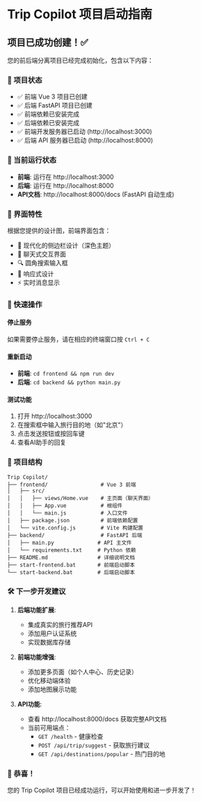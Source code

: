 # Trip Copilot 项目启动指南

## 项目已成功创建！✅

您的前后端分离项目已经完成初始化，包含以下内容：

### 🎯 项目状态
- ✅ 前端 Vue 3 项目已创建
- ✅ 后端 FastAPI 项目已创建  
- ✅ 前端依赖已安装完成
- ✅ 后端依赖已安装完成
- ✅ 前端开发服务器已启动 (http://localhost:3000)
- ✅ 后端 API 服务器已启动 (http://localhost:8000)

### 🚀 当前运行状态
- **前端**: 运行在 http://localhost:3000
- **后端**: 运行在 http://localhost:8000
- **API文档**: http://localhost:8000/docs (FastAPI 自动生成)

### 📱 界面特性
根据您提供的设计图，前端界面包含：
- 🎨 现代化的侧边栏设计（深色主题）
- 💬 聊天式交互界面
- 🔍 圆角搜索输入框
- 📱 响应式设计
- ⚡ 实时消息显示

### 🔧 快速操作

#### 停止服务
如果需要停止服务，请在相应的终端窗口按 `Ctrl + C`

#### 重新启动
- **前端**: `cd frontend && npm run dev`
- **后端**: `cd backend && python main.py`

#### 测试功能
1. 打开 http://localhost:3000
2. 在搜索框中输入旅行目的地（如"北京"）
3. 点击发送按钮或按回车键
4. 查看AI助手的回复

### 📁 项目结构
```
Trip Copilot/
├── frontend/                 # Vue 3 前端
│   ├── src/
│   │   ├── views/Home.vue    # 主页面（聊天界面）
│   │   ├── App.vue           # 根组件
│   │   └── main.js           # 入口文件
│   ├── package.json          # 前端依赖配置
│   └── vite.config.js        # Vite 构建配置
├── backend/                  # FastAPI 后端
│   ├── main.py              # API 主文件
│   └── requirements.txt     # Python 依赖
├── README.md                # 详细说明文档
├── start-frontend.bat       # 前端启动脚本
└── start-backend.bat        # 后端启动脚本
```

### 🛠️ 下一步开发建议

1. **后端功能扩展**:
   - 集成真实的旅行推荐API
   - 添加用户认证系统
   - 实现数据库存储

2. **前端功能增强**:
   - 添加更多页面（如个人中心、历史记录）
   - 优化移动端体验
   - 添加地图展示功能

3. **API功能**:
   - 查看 http://localhost:8000/docs 获取完整API文档
   - 当前可用端点：
     - `GET /health` - 健康检查
     - `POST /api/trip/suggest` - 获取旅行建议
     - `GET /api/destinations/popular` - 热门目的地

### 🎉 恭喜！
您的 Trip Copilot 项目已经成功运行，可以开始使用和进一步开发了！
